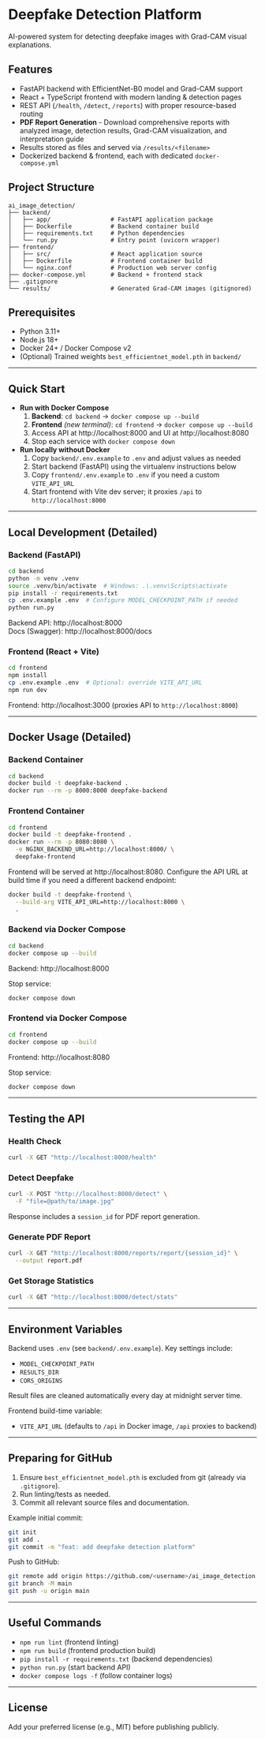 # Deepfake Detection Platform

AI-powered system for detecting deepfake images with Grad-CAM visual explanations.

## Features

- FastAPI backend with EfficientNet-B0 model and Grad-CAM support
- React + TypeScript frontend with modern landing & detection pages
- REST API (`/health`, `/detect`, `/reports`) with proper resource-based routing
- **PDF Report Generation** - Download comprehensive reports with analyzed image, detection results, Grad-CAM visualization, and interpretation guide
- Results stored as files and served via `/results/<filename>`
- Dockerized backend & frontend, each with dedicated `docker-compose.yml`

## Project Structure

```
ai_image_detection/
├── backend/
│   ├── app/                 # FastAPI application package
│   ├── Dockerfile           # Backend container build
│   ├── requirements.txt     # Python dependencies
│   └── run.py               # Entry point (uvicorn wrapper)
├── frontend/
│   ├── src/                 # React application source
│   ├── Dockerfile           # Frontend container build
│   └── nginx.conf           # Production web server config
├── docker-compose.yml       # Backend + frontend stack
├── .gitignore
└── results/                 # Generated Grad-CAM images (gitignored)
```

## Prerequisites

- Python 3.11+
- Node.js 18+
- Docker 24+ / Docker Compose v2
- (Optional) Trained weights `best_efficientnet_model.pth` in `backend/`

---

## Quick Start

- **Run with Docker Compose**
  1. **Backend**: `cd backend` → `docker compose up --build`
  2. **Frontend** *(new terminal)*: `cd frontend` → `docker compose up --build`
  3. Access API at http://localhost:8000 and UI at http://localhost:8080
  4. Stop each service with `docker compose down`
- **Run locally without Docker**
  1. Copy `backend/.env.example` to `.env` and adjust values as needed
  2. Start backend (FastAPI) using the virtualenv instructions below
  3. Copy `frontend/.env.example` to `.env` if you need a custom `VITE_API_URL`
  4. Start frontend with Vite dev server; it proxies `/api` to `http://localhost:8000`

---

## Local Development (Detailed)

### Backend (FastAPI)

```bash
cd backend
python -m venv .venv
source .venv/bin/activate  # Windows: .\.venv\Scripts\activate
pip install -r requirements.txt
cp .env.example .env  # Configure MODEL_CHECKPOINT_PATH if needed
python run.py
```

Backend API: http://localhost:8000  
Docs (Swagger): http://localhost:8000/docs

### Frontend (React + Vite)

```bash
cd frontend
npm install
cp .env.example .env  # Optional: override VITE_API_URL
npm run dev
```

Frontend: http://localhost:3000 (proxies API to `http://localhost:8000`)

---

## Docker Usage (Detailed)

### Backend Container

```bash
cd backend
docker build -t deepfake-backend .
docker run --rm -p 8000:8000 deepfake-backend
```

### Frontend Container

```bash
cd frontend
docker build -t deepfake-frontend .
docker run --rm -p 8080:8080 \
  -e NGINX_BACKEND_URL=http://localhost:8000/ \
  deepfake-frontend
```

Frontend will be served at http://localhost:8080. Configure the API URL at build time if you need a different backend endpoint:

```bash
docker build -t deepfake-frontend \
  --build-arg VITE_API_URL=http://localhost:8000 \
  .
```

### Backend via Docker Compose

```bash
cd backend
docker compose up --build
```

Backend: http://localhost:8000

Stop service:

```bash
docker compose down
```

### Frontend via Docker Compose

```bash
cd frontend
docker compose up --build
```

Frontend: http://localhost:8080

Stop service:

```bash
docker compose down
```

---

## Testing the API

### Health Check

```bash
curl -X GET "http://localhost:8000/health"
```

### Detect Deepfake

```bash
curl -X POST "http://localhost:8000/detect" \
  -F "file=@path/to/image.jpg"
```

Response includes a `session_id` for PDF report generation.

### Generate PDF Report

```bash
curl -X GET "http://localhost:8000/reports/report/{session_id}" \
  --output report.pdf
```

### Get Storage Statistics

```bash
curl -X GET "http://localhost:8000/detect/stats"
```

---

## Environment Variables

Backend uses `.env` (see `backend/.env.example`). Key settings include:

- `MODEL_CHECKPOINT_PATH`
- `RESULTS_DIR`
- `CORS_ORIGINS`

Result files are cleaned automatically every day at midnight server time.

Frontend build-time variable:

- `VITE_API_URL` (defaults to `/api` in Docker image, `/api` proxies to backend)

---

## Preparing for GitHub

1. Ensure `best_efficientnet_model.pth` is excluded from git (already via `.gitignore`).
2. Run linting/tests as needed.
3. Commit all relevant source files and documentation.

Example initial commit:

```bash
git init
git add .
git commit -m "feat: add deepfake detection platform"
```

Push to GitHub:

```bash
git remote add origin https://github.com/<username>/ai_image_detection.git
git branch -M main
git push -u origin main
```

---

## Useful Commands

- `npm run lint` (frontend linting)
- `npm run build` (frontend production build)
- `pip install -r requirements.txt` (backend dependencies)
- `python run.py` (start backend API)
- `docker compose logs -f` (follow container logs)

---

## License

Add your preferred license (e.g., MIT) before publishing publicly.

